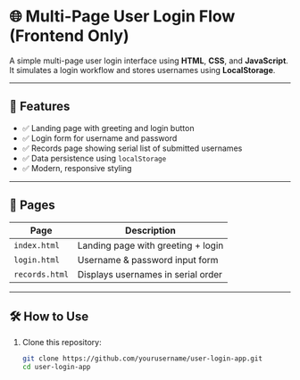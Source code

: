 # 🌐 Multi-Page User Login Flow (Frontend Only)

A simple multi-page user login interface using **HTML**, **CSS**, and **JavaScript**. It simulates a login workflow and stores usernames using **LocalStorage**.

---

## 🚀 Features

- ✅ Landing page with greeting and login button
- ✅ Login form for username and password
- ✅ Records page showing serial list of submitted usernames
- ✅ Data persistence using `localStorage`
- ✅ Modern, responsive styling

---

## 📁 Pages

| Page          | Description                            |
|---------------|----------------------------------------|
| `index.html`  | Landing page with greeting + login     |
| `login.html`  | Username & password input form         |
| `records.html`| Displays usernames in serial order     |

---

## 🛠️ How to Use

1. Clone this repository:
   ```bash
   git clone https://github.com/yourusername/user-login-app.git
   cd user-login-app
